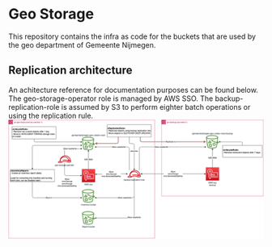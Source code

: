 # Geo Storage
This repository contains the infra as code for the buckets that are used by the geo department of Gemeente Nijmegen.


## Replication architecture
An achitecture reference for documentation purposes can be found below. The geo-storage-operator role is managed by AWS SSO. The backup-replication-role is assumed by S3 to perform eighter batch operations or using the replication rule.
![Architecture](./docs/setup.drawio.png)